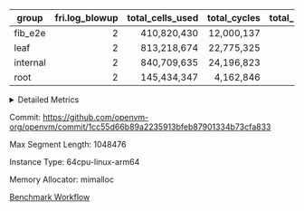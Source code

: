 | group | fri.log_blowup | total_cells_used | total_cycles | total_proof_time_ms |
| --- | --- | --- | --- | --- |
| fib_e2e | <div style='text-align: right'>2</div>  | <div style='text-align: right'>410,820,430</div>  | <div style='text-align: right'>12,000,137</div>  | <div style='text-align: right'>35,526.0</div>  |
| leaf | <div style='text-align: right'>2</div>  | <div style='text-align: right'>813,218,674</div>  | <div style='text-align: right'>22,775,325</div>  | <div style='text-align: right'>76,329.0</div>  |
| internal | <div style='text-align: right'>2</div>  | <div style='text-align: right'>840,709,635</div>  | <div style='text-align: right'>24,196,823</div>  | <div style='text-align: right'>102,709.0</div>  |
| root | <div style='text-align: right'>2</div>  | <div style='text-align: right'>145,434,347</div>  | <div style='text-align: right'>4,162,846</div>  | <div style='text-align: right'>112,995.0</div>  |


<details>
<summary>Detailed Metrics</summary>

| group | execute_time_ms | fri.log_blowup | generate_perm_trace_time_ms | halo2_proof_time_ms | halo2_total_cells | main_trace_commit_time_ms | num_segments | pcs_opening_time_ms | perm_trace_commit_time_ms | quotient_poly_commit_time_ms | quotient_poly_compute_time_ms | stark_prove_excluding_trace_time_ms | total_cells | total_cells_used | total_cycles | total_proof_time_ms | trace_gen_time_ms |
| --- | --- | --- | --- | --- | --- | --- | --- | --- | --- | --- | --- | --- | --- | --- | --- | --- | --- |
| fib_e2e |  | <div style='text-align: right'>2</div>  |  |  |  |  | <div style='text-align: right'>7</div>  |  |  |  |  |  |  | <div style='text-align: right'>410,820,430</div>  | <div style='text-align: right'>12,000,137</div>  | <div style='text-align: right'>35,526.0</div>  |  |
| leaf |  | <div style='text-align: right'>2</div>  |  |  |  |  |  |  |  |  |  |  |  | <div style='text-align: right'>813,218,674</div>  | <div style='text-align: right'>22,775,325</div>  | <div style='text-align: right'>76,329.0</div>  |  |
| internal |  | <div style='text-align: right'>2</div>  |  |  |  |  |  |  |  |  |  |  |  | <div style='text-align: right'>840,709,635</div>  | <div style='text-align: right'>24,196,823</div>  | <div style='text-align: right'>102,709.0</div>  |  |
| root | <div style='text-align: right'>4,604.0</div>  | <div style='text-align: right'>2</div>  | <div style='text-align: right'>391.0</div>  |  |  | <div style='text-align: right'>35,176.0</div>  |  | <div style='text-align: right'>15,559.0</div>  | <div style='text-align: right'>33,660.0</div>  | <div style='text-align: right'>24,163.0</div>  | <div style='text-align: right'>4,043.0</div>  | <div style='text-align: right'>112,995.0</div>  | <div style='text-align: right'>449,317,336</div>  | <div style='text-align: right'>145,434,347</div>  | <div style='text-align: right'>4,162,846</div>  | <div style='text-align: right'>112,995.0</div>  | <div style='text-align: right'>1,479.0</div>  |
| halo2_outer |  |  |  | <div style='text-align: right'>334,546.0</div>  | <div style='text-align: right'>281,119,882.0</div>  |  |  |  |  |  |  |  |  |  |  |  |  |
| halo2_wrapper |  |  |  | <div style='text-align: right'>77,991.0</div>  |  |  |  |  |  |  |  |  |  |  |  |  |  |

| group | segment | execute_time_ms | generate_perm_trace_time_ms | main_trace_commit_time_ms | pcs_opening_time_ms | perm_trace_commit_time_ms | quotient_poly_commit_time_ms | quotient_poly_compute_time_ms | stark_prove_excluding_trace_time_ms | total_cells | total_cells_used | total_cycles | trace_gen_time_ms |
| --- | --- | --- | --- | --- | --- | --- | --- | --- | --- | --- | --- | --- | --- |
| fib_e2e | 0 | <div style='text-align: right'>1,952.0</div>  | <div style='text-align: right'>187.0</div>  | <div style='text-align: right'>807.0</div>  | <div style='text-align: right'>1,371.0</div>  | <div style='text-align: right'>1,625.0</div>  | <div style='text-align: right'>471.0</div>  | <div style='text-align: right'>804.0</div>  | <div style='text-align: right'>5,266.0</div>  | <div style='text-align: right'>197,440,542</div>  | <div style='text-align: right'>59,826,835</div>  | <div style='text-align: right'>1,747,603</div>  | <div style='text-align: right'>271.0</div>  |
| fib_e2e | 1 | <div style='text-align: right'>2,013.0</div>  | <div style='text-align: right'>170.0</div>  | <div style='text-align: right'>538.0</div>  | <div style='text-align: right'>1,341.0</div>  | <div style='text-align: right'>1,725.0</div>  | <div style='text-align: right'>421.0</div>  | <div style='text-align: right'>847.0</div>  | <div style='text-align: right'>5,045.0</div>  | <div style='text-align: right'>197,423,810</div>  | <div style='text-align: right'>59,798,170</div>  | <div style='text-align: right'>1,747,502</div>  | <div style='text-align: right'>301.0</div>  |
| fib_e2e | 2 | <div style='text-align: right'>1,914.0</div>  | <div style='text-align: right'>169.0</div>  | <div style='text-align: right'>540.0</div>  | <div style='text-align: right'>1,319.0</div>  | <div style='text-align: right'>1,720.0</div>  | <div style='text-align: right'>417.0</div>  | <div style='text-align: right'>866.0</div>  | <div style='text-align: right'>5,035.0</div>  | <div style='text-align: right'>197,423,810</div>  | <div style='text-align: right'>59,798,161</div>  | <div style='text-align: right'>1,747,502</div>  | <div style='text-align: right'>308.0</div>  |
| fib_e2e | 3 | <div style='text-align: right'>1,907.0</div>  | <div style='text-align: right'>170.0</div>  | <div style='text-align: right'>532.0</div>  | <div style='text-align: right'>1,299.0</div>  | <div style='text-align: right'>1,725.0</div>  | <div style='text-align: right'>433.0</div>  | <div style='text-align: right'>846.0</div>  | <div style='text-align: right'>5,007.0</div>  | <div style='text-align: right'>197,423,810</div>  | <div style='text-align: right'>59,798,480</div>  | <div style='text-align: right'>1,747,502</div>  | <div style='text-align: right'>280.0</div>  |
| fib_e2e | 4 | <div style='text-align: right'>1,905.0</div>  | <div style='text-align: right'>134.0</div>  | <div style='text-align: right'>697.0</div>  | <div style='text-align: right'>1,272.0</div>  | <div style='text-align: right'>1,810.0</div>  | <div style='text-align: right'>460.0</div>  | <div style='text-align: right'>822.0</div>  | <div style='text-align: right'>5,198.0</div>  | <div style='text-align: right'>197,423,810</div>  | <div style='text-align: right'>59,798,779</div>  | <div style='text-align: right'>1,747,502</div>  | <div style='text-align: right'>280.0</div>  |
| fib_e2e | 5 | <div style='text-align: right'>1,908.0</div>  | <div style='text-align: right'>134.0</div>  | <div style='text-align: right'>536.0</div>  | <div style='text-align: right'>1,278.0</div>  | <div style='text-align: right'>1,760.0</div>  | <div style='text-align: right'>454.0</div>  | <div style='text-align: right'>813.0</div>  | <div style='text-align: right'>4,977.0</div>  | <div style='text-align: right'>197,423,810</div>  | <div style='text-align: right'>59,798,769</div>  | <div style='text-align: right'>1,747,502</div>  | <div style='text-align: right'>279.0</div>  |
| fib_e2e | 6 | <div style='text-align: right'>1,687.0</div>  | <div style='text-align: right'>135.0</div>  | <div style='text-align: right'>528.0</div>  | <div style='text-align: right'>1,382.0</div>  | <div style='text-align: right'>1,742.0</div>  | <div style='text-align: right'>386.0</div>  | <div style='text-align: right'>823.0</div>  | <div style='text-align: right'>4,998.0</div>  | <div style='text-align: right'>197,432,594</div>  | <div style='text-align: right'>52,001,236</div>  | <div style='text-align: right'>1,515,024</div>  | <div style='text-align: right'>251.0</div>  |

| group | air_name | segment | cells | main_cols | perm_cols | prep_cols | rows |
| --- | --- | --- | --- | --- | --- | --- | --- |
| fib_e2e | ProgramAir | 0 | <div style='text-align: right'>73,728</div>  | <div style='text-align: right'>10</div>  | <div style='text-align: right'>8</div>  |  | <div style='text-align: right'>4,096</div>  |
| fib_e2e | VmConnectorAir | 0 | <div style='text-align: right'>32</div>  | <div style='text-align: right'>4</div>  | <div style='text-align: right'>12</div>  | <div style='text-align: right'>1</div>  | <div style='text-align: right'>2</div>  |
| fib_e2e | PersistentBoundaryAir<8> | 0 | <div style='text-align: right'>2,048</div>  | <div style='text-align: right'>20</div>  | <div style='text-align: right'>12</div>  |  | <div style='text-align: right'>64</div>  |
| fib_e2e | MemoryMerkleAir<8> | 0 | <div style='text-align: right'>13,312</div>  | <div style='text-align: right'>32</div>  | <div style='text-align: right'>20</div>  |  | <div style='text-align: right'>256</div>  |
| fib_e2e | AccessAdapterAir<8> | 0 | <div style='text-align: right'>2,624</div>  | <div style='text-align: right'>17</div>  | <div style='text-align: right'>24</div>  |  | <div style='text-align: right'>64</div>  |
| fib_e2e | VmAirWrapper<Rv32HintStoreAdapterAir, Rv32HintStoreCoreAir> | 0 | <div style='text-align: right'>248</div>  | <div style='text-align: right'>26</div>  | <div style='text-align: right'>36</div>  |  | <div style='text-align: right'>4</div>  |
| fib_e2e | RangeTupleCheckerAir<2> | 0 | <div style='text-align: right'>4,718,592</div>  | <div style='text-align: right'>1</div>  | <div style='text-align: right'>8</div>  | <div style='text-align: right'>2</div>  | <div style='text-align: right'>524,288</div>  |
| fib_e2e | VmAirWrapper<Rv32RdWriteAdapterAir, Rv32AuipcCoreAir> | 0 | <div style='text-align: right'>784</div>  | <div style='text-align: right'>21</div>  | <div style='text-align: right'>28</div>  |  | <div style='text-align: right'>16</div>  |
| fib_e2e | VmAirWrapper<Rv32JalrAdapterAir, Rv32JalrCoreAir> | 0 | <div style='text-align: right'>1,024</div>  | <div style='text-align: right'>28</div>  | <div style='text-align: right'>36</div>  |  | <div style='text-align: right'>16</div>  |
| fib_e2e | VmAirWrapper<Rv32CondRdWriteAdapterAir, Rv32JalLuiCoreAir> | 0 | <div style='text-align: right'>8,126,464</div>  | <div style='text-align: right'>18</div>  | <div style='text-align: right'>44</div>  |  | <div style='text-align: right'>131,072</div>  |
| fib_e2e | VmAirWrapper<Rv32BranchAdapterAir, BranchLessThanCoreAir<4, 8> | 0 | <div style='text-align: right'>704</div>  | <div style='text-align: right'>32</div>  | <div style='text-align: right'>56</div>  |  | <div style='text-align: right'>8</div>  |
| fib_e2e | VmAirWrapper<Rv32BranchAdapterAir, BranchEqualCoreAir<4> | 0 | <div style='text-align: right'>19,398,656</div>  | <div style='text-align: right'>26</div>  | <div style='text-align: right'>48</div>  |  | <div style='text-align: right'>262,144</div>  |
| fib_e2e | VmAirWrapper<Rv32LoadStoreAdapterAir, LoadStoreCoreAir<4> | 0 | <div style='text-align: right'>3,584</div>  | <div style='text-align: right'>40</div>  | <div style='text-align: right'>72</div>  |  | <div style='text-align: right'>32</div>  |
| fib_e2e | VmAirWrapper<Rv32BaseAluAdapterAir, ShiftCoreAir<4, 8> | 0 | <div style='text-align: right'>210</div>  | <div style='text-align: right'>53</div>  | <div style='text-align: right'>52</div>  |  | <div style='text-align: right'>2</div>  |
| fib_e2e | VmAirWrapper<Rv32BaseAluAdapterAir, LessThanCoreAir<4, 8> | 0 | <div style='text-align: right'>40,370,176</div>  | <div style='text-align: right'>37</div>  | <div style='text-align: right'>40</div>  |  | <div style='text-align: right'>524,288</div>  |
| fib_e2e | VmAirWrapper<Rv32BaseAluAdapterAir, BaseAluCoreAir<4, 8> | 0 | <div style='text-align: right'>121,634,816</div>  | <div style='text-align: right'>36</div>  | <div style='text-align: right'>80</div>  |  | <div style='text-align: right'>1,048,576</div>  |
| fib_e2e | BitwiseOperationLookupAir<8> | 0 | <div style='text-align: right'>655,360</div>  | <div style='text-align: right'>2</div>  | <div style='text-align: right'>8</div>  | <div style='text-align: right'>3</div>  | <div style='text-align: right'>65,536</div>  |
| fib_e2e | PhantomAir | 0 | <div style='text-align: right'>36</div>  | <div style='text-align: right'>6</div>  | <div style='text-align: right'>12</div>  |  | <div style='text-align: right'>2</div>  |
| fib_e2e | Poseidon2PeripheryAir<BabyBearParameters>, 1> | 0 | <div style='text-align: right'>78,848</div>  | <div style='text-align: right'>300</div>  | <div style='text-align: right'>8</div>  |  | <div style='text-align: right'>256</div>  |
| fib_e2e | VariableRangeCheckerAir | 0 | <div style='text-align: right'>2,359,296</div>  | <div style='text-align: right'>1</div>  | <div style='text-align: right'>8</div>  | <div style='text-align: right'>2</div>  | <div style='text-align: right'>262,144</div>  |
| fib_e2e | ProgramAir | 1 | <div style='text-align: right'>73,728</div>  | <div style='text-align: right'>10</div>  | <div style='text-align: right'>8</div>  |  | <div style='text-align: right'>4,096</div>  |
| fib_e2e | VmConnectorAir | 1 | <div style='text-align: right'>32</div>  | <div style='text-align: right'>4</div>  | <div style='text-align: right'>12</div>  | <div style='text-align: right'>1</div>  | <div style='text-align: right'>2</div>  |
| fib_e2e | PersistentBoundaryAir<8> | 1 | <div style='text-align: right'>512</div>  | <div style='text-align: right'>20</div>  | <div style='text-align: right'>12</div>  |  | <div style='text-align: right'>16</div>  |
| fib_e2e | MemoryMerkleAir<8> | 1 | <div style='text-align: right'>6,656</div>  | <div style='text-align: right'>32</div>  | <div style='text-align: right'>20</div>  |  | <div style='text-align: right'>128</div>  |
| fib_e2e | AccessAdapterAir<8> | 1 | <div style='text-align: right'>656</div>  | <div style='text-align: right'>17</div>  | <div style='text-align: right'>24</div>  |  | <div style='text-align: right'>16</div>  |
| fib_e2e | RangeTupleCheckerAir<2> | 1 | <div style='text-align: right'>4,718,592</div>  | <div style='text-align: right'>1</div>  | <div style='text-align: right'>8</div>  | <div style='text-align: right'>2</div>  | <div style='text-align: right'>524,288</div>  |
| fib_e2e | VmAirWrapper<Rv32CondRdWriteAdapterAir, Rv32JalLuiCoreAir> | 1 | <div style='text-align: right'>8,126,464</div>  | <div style='text-align: right'>18</div>  | <div style='text-align: right'>44</div>  |  | <div style='text-align: right'>131,072</div>  |
| fib_e2e | VmAirWrapper<Rv32BranchAdapterAir, BranchEqualCoreAir<4> | 1 | <div style='text-align: right'>19,398,656</div>  | <div style='text-align: right'>26</div>  | <div style='text-align: right'>48</div>  |  | <div style='text-align: right'>262,144</div>  |
| fib_e2e | VmAirWrapper<Rv32BaseAluAdapterAir, LessThanCoreAir<4, 8> | 1 | <div style='text-align: right'>40,370,176</div>  | <div style='text-align: right'>37</div>  | <div style='text-align: right'>40</div>  |  | <div style='text-align: right'>524,288</div>  |
| fib_e2e | VmAirWrapper<Rv32BaseAluAdapterAir, BaseAluCoreAir<4, 8> | 1 | <div style='text-align: right'>121,634,816</div>  | <div style='text-align: right'>36</div>  | <div style='text-align: right'>80</div>  |  | <div style='text-align: right'>1,048,576</div>  |
| fib_e2e | BitwiseOperationLookupAir<8> | 1 | <div style='text-align: right'>655,360</div>  | <div style='text-align: right'>2</div>  | <div style='text-align: right'>8</div>  | <div style='text-align: right'>3</div>  | <div style='text-align: right'>65,536</div>  |
| fib_e2e | PhantomAir | 1 | <div style='text-align: right'>18</div>  | <div style='text-align: right'>6</div>  | <div style='text-align: right'>12</div>  |  | <div style='text-align: right'>1</div>  |
| fib_e2e | Poseidon2PeripheryAir<BabyBearParameters>, 1> | 1 | <div style='text-align: right'>78,848</div>  | <div style='text-align: right'>300</div>  | <div style='text-align: right'>8</div>  |  | <div style='text-align: right'>256</div>  |
| fib_e2e | VariableRangeCheckerAir | 1 | <div style='text-align: right'>2,359,296</div>  | <div style='text-align: right'>1</div>  | <div style='text-align: right'>8</div>  | <div style='text-align: right'>2</div>  | <div style='text-align: right'>262,144</div>  |
| fib_e2e | ProgramAir | 2 | <div style='text-align: right'>73,728</div>  | <div style='text-align: right'>10</div>  | <div style='text-align: right'>8</div>  |  | <div style='text-align: right'>4,096</div>  |
| fib_e2e | VmConnectorAir | 2 | <div style='text-align: right'>32</div>  | <div style='text-align: right'>4</div>  | <div style='text-align: right'>12</div>  | <div style='text-align: right'>1</div>  | <div style='text-align: right'>2</div>  |
| fib_e2e | PersistentBoundaryAir<8> | 2 | <div style='text-align: right'>512</div>  | <div style='text-align: right'>20</div>  | <div style='text-align: right'>12</div>  |  | <div style='text-align: right'>16</div>  |
| fib_e2e | MemoryMerkleAir<8> | 2 | <div style='text-align: right'>6,656</div>  | <div style='text-align: right'>32</div>  | <div style='text-align: right'>20</div>  |  | <div style='text-align: right'>128</div>  |
| fib_e2e | AccessAdapterAir<8> | 2 | <div style='text-align: right'>656</div>  | <div style='text-align: right'>17</div>  | <div style='text-align: right'>24</div>  |  | <div style='text-align: right'>16</div>  |
| fib_e2e | RangeTupleCheckerAir<2> | 2 | <div style='text-align: right'>4,718,592</div>  | <div style='text-align: right'>1</div>  | <div style='text-align: right'>8</div>  | <div style='text-align: right'>2</div>  | <div style='text-align: right'>524,288</div>  |
| fib_e2e | VmAirWrapper<Rv32CondRdWriteAdapterAir, Rv32JalLuiCoreAir> | 2 | <div style='text-align: right'>8,126,464</div>  | <div style='text-align: right'>18</div>  | <div style='text-align: right'>44</div>  |  | <div style='text-align: right'>131,072</div>  |
| fib_e2e | VmAirWrapper<Rv32BranchAdapterAir, BranchEqualCoreAir<4> | 2 | <div style='text-align: right'>19,398,656</div>  | <div style='text-align: right'>26</div>  | <div style='text-align: right'>48</div>  |  | <div style='text-align: right'>262,144</div>  |
| fib_e2e | VmAirWrapper<Rv32BaseAluAdapterAir, LessThanCoreAir<4, 8> | 2 | <div style='text-align: right'>40,370,176</div>  | <div style='text-align: right'>37</div>  | <div style='text-align: right'>40</div>  |  | <div style='text-align: right'>524,288</div>  |
| fib_e2e | VmAirWrapper<Rv32BaseAluAdapterAir, BaseAluCoreAir<4, 8> | 2 | <div style='text-align: right'>121,634,816</div>  | <div style='text-align: right'>36</div>  | <div style='text-align: right'>80</div>  |  | <div style='text-align: right'>1,048,576</div>  |
| fib_e2e | BitwiseOperationLookupAir<8> | 2 | <div style='text-align: right'>655,360</div>  | <div style='text-align: right'>2</div>  | <div style='text-align: right'>8</div>  | <div style='text-align: right'>3</div>  | <div style='text-align: right'>65,536</div>  |
| fib_e2e | PhantomAir | 2 | <div style='text-align: right'>18</div>  | <div style='text-align: right'>6</div>  | <div style='text-align: right'>12</div>  |  | <div style='text-align: right'>1</div>  |
| fib_e2e | Poseidon2PeripheryAir<BabyBearParameters>, 1> | 2 | <div style='text-align: right'>78,848</div>  | <div style='text-align: right'>300</div>  | <div style='text-align: right'>8</div>  |  | <div style='text-align: right'>256</div>  |
| fib_e2e | VariableRangeCheckerAir | 2 | <div style='text-align: right'>2,359,296</div>  | <div style='text-align: right'>1</div>  | <div style='text-align: right'>8</div>  | <div style='text-align: right'>2</div>  | <div style='text-align: right'>262,144</div>  |
| fib_e2e | ProgramAir | 3 | <div style='text-align: right'>73,728</div>  | <div style='text-align: right'>10</div>  | <div style='text-align: right'>8</div>  |  | <div style='text-align: right'>4,096</div>  |
| fib_e2e | VmConnectorAir | 3 | <div style='text-align: right'>32</div>  | <div style='text-align: right'>4</div>  | <div style='text-align: right'>12</div>  | <div style='text-align: right'>1</div>  | <div style='text-align: right'>2</div>  |
| fib_e2e | PersistentBoundaryAir<8> | 3 | <div style='text-align: right'>512</div>  | <div style='text-align: right'>20</div>  | <div style='text-align: right'>12</div>  |  | <div style='text-align: right'>16</div>  |
| fib_e2e | MemoryMerkleAir<8> | 3 | <div style='text-align: right'>6,656</div>  | <div style='text-align: right'>32</div>  | <div style='text-align: right'>20</div>  |  | <div style='text-align: right'>128</div>  |
| fib_e2e | AccessAdapterAir<8> | 3 | <div style='text-align: right'>656</div>  | <div style='text-align: right'>17</div>  | <div style='text-align: right'>24</div>  |  | <div style='text-align: right'>16</div>  |
| fib_e2e | RangeTupleCheckerAir<2> | 3 | <div style='text-align: right'>4,718,592</div>  | <div style='text-align: right'>1</div>  | <div style='text-align: right'>8</div>  | <div style='text-align: right'>2</div>  | <div style='text-align: right'>524,288</div>  |
| fib_e2e | VmAirWrapper<Rv32CondRdWriteAdapterAir, Rv32JalLuiCoreAir> | 3 | <div style='text-align: right'>8,126,464</div>  | <div style='text-align: right'>18</div>  | <div style='text-align: right'>44</div>  |  | <div style='text-align: right'>131,072</div>  |
| fib_e2e | VmAirWrapper<Rv32BranchAdapterAir, BranchEqualCoreAir<4> | 3 | <div style='text-align: right'>19,398,656</div>  | <div style='text-align: right'>26</div>  | <div style='text-align: right'>48</div>  |  | <div style='text-align: right'>262,144</div>  |
| fib_e2e | VmAirWrapper<Rv32BaseAluAdapterAir, LessThanCoreAir<4, 8> | 3 | <div style='text-align: right'>40,370,176</div>  | <div style='text-align: right'>37</div>  | <div style='text-align: right'>40</div>  |  | <div style='text-align: right'>524,288</div>  |
| fib_e2e | VmAirWrapper<Rv32BaseAluAdapterAir, BaseAluCoreAir<4, 8> | 3 | <div style='text-align: right'>121,634,816</div>  | <div style='text-align: right'>36</div>  | <div style='text-align: right'>80</div>  |  | <div style='text-align: right'>1,048,576</div>  |
| fib_e2e | BitwiseOperationLookupAir<8> | 3 | <div style='text-align: right'>655,360</div>  | <div style='text-align: right'>2</div>  | <div style='text-align: right'>8</div>  | <div style='text-align: right'>3</div>  | <div style='text-align: right'>65,536</div>  |
| fib_e2e | PhantomAir | 3 | <div style='text-align: right'>18</div>  | <div style='text-align: right'>6</div>  | <div style='text-align: right'>12</div>  |  | <div style='text-align: right'>1</div>  |
| fib_e2e | Poseidon2PeripheryAir<BabyBearParameters>, 1> | 3 | <div style='text-align: right'>78,848</div>  | <div style='text-align: right'>300</div>  | <div style='text-align: right'>8</div>  |  | <div style='text-align: right'>256</div>  |
| fib_e2e | VariableRangeCheckerAir | 3 | <div style='text-align: right'>2,359,296</div>  | <div style='text-align: right'>1</div>  | <div style='text-align: right'>8</div>  | <div style='text-align: right'>2</div>  | <div style='text-align: right'>262,144</div>  |
| fib_e2e | ProgramAir | 4 | <div style='text-align: right'>73,728</div>  | <div style='text-align: right'>10</div>  | <div style='text-align: right'>8</div>  |  | <div style='text-align: right'>4,096</div>  |
| fib_e2e | VmConnectorAir | 4 | <div style='text-align: right'>32</div>  | <div style='text-align: right'>4</div>  | <div style='text-align: right'>12</div>  | <div style='text-align: right'>1</div>  | <div style='text-align: right'>2</div>  |
| fib_e2e | PersistentBoundaryAir<8> | 4 | <div style='text-align: right'>512</div>  | <div style='text-align: right'>20</div>  | <div style='text-align: right'>12</div>  |  | <div style='text-align: right'>16</div>  |
| fib_e2e | MemoryMerkleAir<8> | 4 | <div style='text-align: right'>6,656</div>  | <div style='text-align: right'>32</div>  | <div style='text-align: right'>20</div>  |  | <div style='text-align: right'>128</div>  |
| fib_e2e | AccessAdapterAir<8> | 4 | <div style='text-align: right'>656</div>  | <div style='text-align: right'>17</div>  | <div style='text-align: right'>24</div>  |  | <div style='text-align: right'>16</div>  |
| fib_e2e | RangeTupleCheckerAir<2> | 4 | <div style='text-align: right'>4,718,592</div>  | <div style='text-align: right'>1</div>  | <div style='text-align: right'>8</div>  | <div style='text-align: right'>2</div>  | <div style='text-align: right'>524,288</div>  |
| fib_e2e | VmAirWrapper<Rv32CondRdWriteAdapterAir, Rv32JalLuiCoreAir> | 4 | <div style='text-align: right'>8,126,464</div>  | <div style='text-align: right'>18</div>  | <div style='text-align: right'>44</div>  |  | <div style='text-align: right'>131,072</div>  |
| fib_e2e | VmAirWrapper<Rv32BranchAdapterAir, BranchEqualCoreAir<4> | 4 | <div style='text-align: right'>19,398,656</div>  | <div style='text-align: right'>26</div>  | <div style='text-align: right'>48</div>  |  | <div style='text-align: right'>262,144</div>  |
| fib_e2e | VmAirWrapper<Rv32BaseAluAdapterAir, LessThanCoreAir<4, 8> | 4 | <div style='text-align: right'>40,370,176</div>  | <div style='text-align: right'>37</div>  | <div style='text-align: right'>40</div>  |  | <div style='text-align: right'>524,288</div>  |
| fib_e2e | VmAirWrapper<Rv32BaseAluAdapterAir, BaseAluCoreAir<4, 8> | 4 | <div style='text-align: right'>121,634,816</div>  | <div style='text-align: right'>36</div>  | <div style='text-align: right'>80</div>  |  | <div style='text-align: right'>1,048,576</div>  |
| fib_e2e | BitwiseOperationLookupAir<8> | 4 | <div style='text-align: right'>655,360</div>  | <div style='text-align: right'>2</div>  | <div style='text-align: right'>8</div>  | <div style='text-align: right'>3</div>  | <div style='text-align: right'>65,536</div>  |
| fib_e2e | PhantomAir | 4 | <div style='text-align: right'>18</div>  | <div style='text-align: right'>6</div>  | <div style='text-align: right'>12</div>  |  | <div style='text-align: right'>1</div>  |
| fib_e2e | Poseidon2PeripheryAir<BabyBearParameters>, 1> | 4 | <div style='text-align: right'>78,848</div>  | <div style='text-align: right'>300</div>  | <div style='text-align: right'>8</div>  |  | <div style='text-align: right'>256</div>  |
| fib_e2e | VariableRangeCheckerAir | 4 | <div style='text-align: right'>2,359,296</div>  | <div style='text-align: right'>1</div>  | <div style='text-align: right'>8</div>  | <div style='text-align: right'>2</div>  | <div style='text-align: right'>262,144</div>  |
| fib_e2e | ProgramAir | 5 | <div style='text-align: right'>73,728</div>  | <div style='text-align: right'>10</div>  | <div style='text-align: right'>8</div>  |  | <div style='text-align: right'>4,096</div>  |
| fib_e2e | VmConnectorAir | 5 | <div style='text-align: right'>32</div>  | <div style='text-align: right'>4</div>  | <div style='text-align: right'>12</div>  | <div style='text-align: right'>1</div>  | <div style='text-align: right'>2</div>  |
| fib_e2e | PersistentBoundaryAir<8> | 5 | <div style='text-align: right'>512</div>  | <div style='text-align: right'>20</div>  | <div style='text-align: right'>12</div>  |  | <div style='text-align: right'>16</div>  |
| fib_e2e | MemoryMerkleAir<8> | 5 | <div style='text-align: right'>6,656</div>  | <div style='text-align: right'>32</div>  | <div style='text-align: right'>20</div>  |  | <div style='text-align: right'>128</div>  |
| fib_e2e | AccessAdapterAir<8> | 5 | <div style='text-align: right'>656</div>  | <div style='text-align: right'>17</div>  | <div style='text-align: right'>24</div>  |  | <div style='text-align: right'>16</div>  |
| fib_e2e | RangeTupleCheckerAir<2> | 5 | <div style='text-align: right'>4,718,592</div>  | <div style='text-align: right'>1</div>  | <div style='text-align: right'>8</div>  | <div style='text-align: right'>2</div>  | <div style='text-align: right'>524,288</div>  |
| fib_e2e | VmAirWrapper<Rv32CondRdWriteAdapterAir, Rv32JalLuiCoreAir> | 5 | <div style='text-align: right'>8,126,464</div>  | <div style='text-align: right'>18</div>  | <div style='text-align: right'>44</div>  |  | <div style='text-align: right'>131,072</div>  |
| fib_e2e | VmAirWrapper<Rv32BranchAdapterAir, BranchEqualCoreAir<4> | 5 | <div style='text-align: right'>19,398,656</div>  | <div style='text-align: right'>26</div>  | <div style='text-align: right'>48</div>  |  | <div style='text-align: right'>262,144</div>  |
| fib_e2e | VmAirWrapper<Rv32BaseAluAdapterAir, LessThanCoreAir<4, 8> | 5 | <div style='text-align: right'>40,370,176</div>  | <div style='text-align: right'>37</div>  | <div style='text-align: right'>40</div>  |  | <div style='text-align: right'>524,288</div>  |
| fib_e2e | VmAirWrapper<Rv32BaseAluAdapterAir, BaseAluCoreAir<4, 8> | 5 | <div style='text-align: right'>121,634,816</div>  | <div style='text-align: right'>36</div>  | <div style='text-align: right'>80</div>  |  | <div style='text-align: right'>1,048,576</div>  |
| fib_e2e | BitwiseOperationLookupAir<8> | 5 | <div style='text-align: right'>655,360</div>  | <div style='text-align: right'>2</div>  | <div style='text-align: right'>8</div>  | <div style='text-align: right'>3</div>  | <div style='text-align: right'>65,536</div>  |
| fib_e2e | PhantomAir | 5 | <div style='text-align: right'>18</div>  | <div style='text-align: right'>6</div>  | <div style='text-align: right'>12</div>  |  | <div style='text-align: right'>1</div>  |
| fib_e2e | Poseidon2PeripheryAir<BabyBearParameters>, 1> | 5 | <div style='text-align: right'>78,848</div>  | <div style='text-align: right'>300</div>  | <div style='text-align: right'>8</div>  |  | <div style='text-align: right'>256</div>  |
| fib_e2e | VariableRangeCheckerAir | 5 | <div style='text-align: right'>2,359,296</div>  | <div style='text-align: right'>1</div>  | <div style='text-align: right'>8</div>  | <div style='text-align: right'>2</div>  | <div style='text-align: right'>262,144</div>  |
| fib_e2e | ProgramAir | 6 | <div style='text-align: right'>73,728</div>  | <div style='text-align: right'>10</div>  | <div style='text-align: right'>8</div>  |  | <div style='text-align: right'>4,096</div>  |
| fib_e2e | VmConnectorAir | 6 | <div style='text-align: right'>32</div>  | <div style='text-align: right'>4</div>  | <div style='text-align: right'>12</div>  | <div style='text-align: right'>1</div>  | <div style='text-align: right'>2</div>  |
| fib_e2e | PersistentBoundaryAir<8> | 6 | <div style='text-align: right'>1,024</div>  | <div style='text-align: right'>20</div>  | <div style='text-align: right'>12</div>  |  | <div style='text-align: right'>32</div>  |
| fib_e2e | MemoryMerkleAir<8> | 6 | <div style='text-align: right'>13,312</div>  | <div style='text-align: right'>32</div>  | <div style='text-align: right'>20</div>  |  | <div style='text-align: right'>256</div>  |
| fib_e2e | AccessAdapterAir<8> | 6 | <div style='text-align: right'>1,312</div>  | <div style='text-align: right'>17</div>  | <div style='text-align: right'>24</div>  |  | <div style='text-align: right'>32</div>  |
| fib_e2e | RangeTupleCheckerAir<2> | 6 | <div style='text-align: right'>4,718,592</div>  | <div style='text-align: right'>1</div>  | <div style='text-align: right'>8</div>  | <div style='text-align: right'>2</div>  | <div style='text-align: right'>524,288</div>  |
| fib_e2e | VmAirWrapper<Rv32JalrAdapterAir, Rv32JalrCoreAir> | 6 | <div style='text-align: right'>64</div>  | <div style='text-align: right'>28</div>  | <div style='text-align: right'>36</div>  |  | <div style='text-align: right'>1</div>  |
| fib_e2e | VmAirWrapper<Rv32CondRdWriteAdapterAir, Rv32JalLuiCoreAir> | 6 | <div style='text-align: right'>8,126,464</div>  | <div style='text-align: right'>18</div>  | <div style='text-align: right'>44</div>  |  | <div style='text-align: right'>131,072</div>  |
| fib_e2e | VmAirWrapper<Rv32BranchAdapterAir, BranchEqualCoreAir<4> | 6 | <div style='text-align: right'>19,398,656</div>  | <div style='text-align: right'>26</div>  | <div style='text-align: right'>48</div>  |  | <div style='text-align: right'>262,144</div>  |
| fib_e2e | VmAirWrapper<Rv32LoadStoreAdapterAir, LoadStoreCoreAir<4> | 6 | <div style='text-align: right'>896</div>  | <div style='text-align: right'>40</div>  | <div style='text-align: right'>72</div>  |  | <div style='text-align: right'>8</div>  |
| fib_e2e | VmAirWrapper<Rv32BaseAluAdapterAir, LessThanCoreAir<4, 8> | 6 | <div style='text-align: right'>40,370,176</div>  | <div style='text-align: right'>37</div>  | <div style='text-align: right'>40</div>  |  | <div style='text-align: right'>524,288</div>  |
| fib_e2e | VmAirWrapper<Rv32BaseAluAdapterAir, BaseAluCoreAir<4, 8> | 6 | <div style='text-align: right'>121,634,816</div>  | <div style='text-align: right'>36</div>  | <div style='text-align: right'>80</div>  |  | <div style='text-align: right'>1,048,576</div>  |
| fib_e2e | BitwiseOperationLookupAir<8> | 6 | <div style='text-align: right'>655,360</div>  | <div style='text-align: right'>2</div>  | <div style='text-align: right'>8</div>  | <div style='text-align: right'>3</div>  | <div style='text-align: right'>65,536</div>  |
| fib_e2e | PhantomAir | 6 | <div style='text-align: right'>18</div>  | <div style='text-align: right'>6</div>  | <div style='text-align: right'>12</div>  |  | <div style='text-align: right'>1</div>  |
| fib_e2e | Poseidon2PeripheryAir<BabyBearParameters>, 1> | 6 | <div style='text-align: right'>78,848</div>  | <div style='text-align: right'>300</div>  | <div style='text-align: right'>8</div>  |  | <div style='text-align: right'>256</div>  |
| fib_e2e | VariableRangeCheckerAir | 6 | <div style='text-align: right'>2,359,296</div>  | <div style='text-align: right'>1</div>  | <div style='text-align: right'>8</div>  | <div style='text-align: right'>2</div>  | <div style='text-align: right'>262,144</div>  |

| group | idx | segment | execute_time_ms | total_cells_used | total_cycles | trace_gen_time_ms |
| --- | --- | --- | --- | --- | --- | --- |
| leaf | 0 | 0 | <div style='text-align: right'>7,436.0</div>  | <div style='text-align: right'>247,848,642</div>  | <div style='text-align: right'>6,922,140</div>  | <div style='text-align: right'>1,422.0</div>  |
| leaf | 1 | 0 | <div style='text-align: right'>6,612.0</div>  | <div style='text-align: right'>222,386,045</div>  | <div style='text-align: right'>6,248,342</div>  | <div style='text-align: right'>1,380.0</div>  |
| leaf | 2 | 0 | <div style='text-align: right'>6,802.0</div>  | <div style='text-align: right'>222,408,875</div>  | <div style='text-align: right'>6,250,562</div>  | <div style='text-align: right'>1,374.0</div>  |
| leaf | 3 | 0 | <div style='text-align: right'>3,838.0</div>  | <div style='text-align: right'>120,575,112</div>  | <div style='text-align: right'>3,354,281</div>  | <div style='text-align: right'>727.0</div>  |

| group | air_name | idx | cells | main_cols | perm_cols | prep_cols | rows |
| --- | --- | --- | --- | --- | --- | --- | --- |
| leaf | ProgramAir | 0 | <div style='text-align: right'>2,359,296</div>  | <div style='text-align: right'>10</div>  | <div style='text-align: right'>8</div>  |  | <div style='text-align: right'>131,072</div>  |
| leaf | VmConnectorAir | 0 | <div style='text-align: right'>24</div>  | <div style='text-align: right'>4</div>  | <div style='text-align: right'>8</div>  | <div style='text-align: right'>1</div>  | <div style='text-align: right'>2</div>  |
| leaf | VmAirWrapper<NativeAdapterAir<2, 0>, PublicValuesCoreAir> | 0 | <div style='text-align: right'>2,496</div>  | <div style='text-align: right'>23</div>  | <div style='text-align: right'>16</div>  |  | <div style='text-align: right'>64</div>  |
| leaf | VolatileBoundaryAir | 0 | <div style='text-align: right'>19,922,944</div>  | <div style='text-align: right'>11</div>  | <div style='text-align: right'>8</div>  |  | <div style='text-align: right'>1,048,576</div>  |
| leaf | AccessAdapterAir<2> | 0 | <div style='text-align: right'>28,311,552</div>  | <div style='text-align: right'>11</div>  | <div style='text-align: right'>16</div>  |  | <div style='text-align: right'>1,048,576</div>  |
| leaf | AccessAdapterAir<4> | 0 | <div style='text-align: right'>15,204,352</div>  | <div style='text-align: right'>13</div>  | <div style='text-align: right'>16</div>  |  | <div style='text-align: right'>524,288</div>  |
| leaf | AccessAdapterAir<8> | 0 | <div style='text-align: right'>4,325,376</div>  | <div style='text-align: right'>17</div>  | <div style='text-align: right'>16</div>  |  | <div style='text-align: right'>131,072</div>  |
| leaf | NativePoseidon2Air<BabyBearParameters>, 1> | 0 | <div style='text-align: right'>25,165,824</div>  | <div style='text-align: right'>348</div>  | <div style='text-align: right'>36</div>  |  | <div style='text-align: right'>65,536</div>  |
| leaf | FriReducedOpeningAir | 0 | <div style='text-align: right'>36,700,160</div>  | <div style='text-align: right'>64</div>  | <div style='text-align: right'>76</div>  |  | <div style='text-align: right'>262,144</div>  |
| leaf | VmAirWrapper<NativeVectorizedAdapterAir<4>, FieldExtensionCoreAir> | 0 | <div style='text-align: right'>3,932,160</div>  | <div style='text-align: right'>40</div>  | <div style='text-align: right'>20</div>  |  | <div style='text-align: right'>65,536</div>  |
| leaf | VmAirWrapper<NativeAdapterAir<2, 1>, FieldArithmeticCoreAir> | 0 | <div style='text-align: right'>209,715,200</div>  | <div style='text-align: right'>30</div>  | <div style='text-align: right'>20</div>  |  | <div style='text-align: right'>4,194,304</div>  |
| leaf | VmAirWrapper<JalNativeAdapterAir, JalCoreAir> | 0 | <div style='text-align: right'>5,767,168</div>  | <div style='text-align: right'>10</div>  | <div style='text-align: right'>12</div>  |  | <div style='text-align: right'>262,144</div>  |
| leaf | VmAirWrapper<BranchNativeAdapterAir, BranchEqualCoreAir<1> | 0 | <div style='text-align: right'>106,954,752</div>  | <div style='text-align: right'>23</div>  | <div style='text-align: right'>28</div>  |  | <div style='text-align: right'>2,097,152</div>  |
| leaf | VmAirWrapper<NativeLoadStoreAdapterAir<1>, NativeLoadStoreCoreAir<1> | 0 | <div style='text-align: right'>106,954,752</div>  | <div style='text-align: right'>31</div>  | <div style='text-align: right'>20</div>  |  | <div style='text-align: right'>2,097,152</div>  |
| leaf | PhantomAir | 0 | <div style='text-align: right'>917,504</div>  | <div style='text-align: right'>6</div>  | <div style='text-align: right'>8</div>  |  | <div style='text-align: right'>65,536</div>  |
| leaf | VariableRangeCheckerAir | 0 | <div style='text-align: right'>2,359,296</div>  | <div style='text-align: right'>1</div>  | <div style='text-align: right'>8</div>  | <div style='text-align: right'>2</div>  | <div style='text-align: right'>262,144</div>  |
| leaf | ProgramAir | 1 | <div style='text-align: right'>2,359,296</div>  | <div style='text-align: right'>10</div>  | <div style='text-align: right'>8</div>  |  | <div style='text-align: right'>131,072</div>  |
| leaf | VmConnectorAir | 1 | <div style='text-align: right'>24</div>  | <div style='text-align: right'>4</div>  | <div style='text-align: right'>8</div>  | <div style='text-align: right'>1</div>  | <div style='text-align: right'>2</div>  |
| leaf | VmAirWrapper<NativeAdapterAir<2, 0>, PublicValuesCoreAir> | 1 | <div style='text-align: right'>2,496</div>  | <div style='text-align: right'>23</div>  | <div style='text-align: right'>16</div>  |  | <div style='text-align: right'>64</div>  |
| leaf | VolatileBoundaryAir | 1 | <div style='text-align: right'>19,922,944</div>  | <div style='text-align: right'>11</div>  | <div style='text-align: right'>8</div>  |  | <div style='text-align: right'>1,048,576</div>  |
| leaf | AccessAdapterAir<2> | 1 | <div style='text-align: right'>28,311,552</div>  | <div style='text-align: right'>11</div>  | <div style='text-align: right'>16</div>  |  | <div style='text-align: right'>1,048,576</div>  |
| leaf | AccessAdapterAir<4> | 1 | <div style='text-align: right'>15,204,352</div>  | <div style='text-align: right'>13</div>  | <div style='text-align: right'>16</div>  |  | <div style='text-align: right'>524,288</div>  |
| leaf | AccessAdapterAir<8> | 1 | <div style='text-align: right'>4,325,376</div>  | <div style='text-align: right'>17</div>  | <div style='text-align: right'>16</div>  |  | <div style='text-align: right'>131,072</div>  |
| leaf | NativePoseidon2Air<BabyBearParameters>, 1> | 1 | <div style='text-align: right'>25,165,824</div>  | <div style='text-align: right'>348</div>  | <div style='text-align: right'>36</div>  |  | <div style='text-align: right'>65,536</div>  |
| leaf | FriReducedOpeningAir | 1 | <div style='text-align: right'>36,700,160</div>  | <div style='text-align: right'>64</div>  | <div style='text-align: right'>76</div>  |  | <div style='text-align: right'>262,144</div>  |
| leaf | VmAirWrapper<NativeVectorizedAdapterAir<4>, FieldExtensionCoreAir> | 1 | <div style='text-align: right'>3,932,160</div>  | <div style='text-align: right'>40</div>  | <div style='text-align: right'>20</div>  |  | <div style='text-align: right'>65,536</div>  |
| leaf | VmAirWrapper<NativeAdapterAir<2, 1>, FieldArithmeticCoreAir> | 1 | <div style='text-align: right'>209,715,200</div>  | <div style='text-align: right'>30</div>  | <div style='text-align: right'>20</div>  |  | <div style='text-align: right'>4,194,304</div>  |
| leaf | VmAirWrapper<JalNativeAdapterAir, JalCoreAir> | 1 | <div style='text-align: right'>2,883,584</div>  | <div style='text-align: right'>10</div>  | <div style='text-align: right'>12</div>  |  | <div style='text-align: right'>131,072</div>  |
| leaf | VmAirWrapper<BranchNativeAdapterAir, BranchEqualCoreAir<1> | 1 | <div style='text-align: right'>53,477,376</div>  | <div style='text-align: right'>23</div>  | <div style='text-align: right'>28</div>  |  | <div style='text-align: right'>1,048,576</div>  |
| leaf | VmAirWrapper<NativeLoadStoreAdapterAir<1>, NativeLoadStoreCoreAir<1> | 1 | <div style='text-align: right'>106,954,752</div>  | <div style='text-align: right'>31</div>  | <div style='text-align: right'>20</div>  |  | <div style='text-align: right'>2,097,152</div>  |
| leaf | PhantomAir | 1 | <div style='text-align: right'>917,504</div>  | <div style='text-align: right'>6</div>  | <div style='text-align: right'>8</div>  |  | <div style='text-align: right'>65,536</div>  |
| leaf | VariableRangeCheckerAir | 1 | <div style='text-align: right'>2,359,296</div>  | <div style='text-align: right'>1</div>  | <div style='text-align: right'>8</div>  | <div style='text-align: right'>2</div>  | <div style='text-align: right'>262,144</div>  |
| leaf | ProgramAir | 2 | <div style='text-align: right'>2,359,296</div>  | <div style='text-align: right'>10</div>  | <div style='text-align: right'>8</div>  |  | <div style='text-align: right'>131,072</div>  |
| leaf | VmConnectorAir | 2 | <div style='text-align: right'>24</div>  | <div style='text-align: right'>4</div>  | <div style='text-align: right'>8</div>  | <div style='text-align: right'>1</div>  | <div style='text-align: right'>2</div>  |
| leaf | VmAirWrapper<NativeAdapterAir<2, 0>, PublicValuesCoreAir> | 2 | <div style='text-align: right'>2,496</div>  | <div style='text-align: right'>23</div>  | <div style='text-align: right'>16</div>  |  | <div style='text-align: right'>64</div>  |
| leaf | VolatileBoundaryAir | 2 | <div style='text-align: right'>19,922,944</div>  | <div style='text-align: right'>11</div>  | <div style='text-align: right'>8</div>  |  | <div style='text-align: right'>1,048,576</div>  |
| leaf | AccessAdapterAir<2> | 2 | <div style='text-align: right'>28,311,552</div>  | <div style='text-align: right'>11</div>  | <div style='text-align: right'>16</div>  |  | <div style='text-align: right'>1,048,576</div>  |
| leaf | AccessAdapterAir<4> | 2 | <div style='text-align: right'>15,204,352</div>  | <div style='text-align: right'>13</div>  | <div style='text-align: right'>16</div>  |  | <div style='text-align: right'>524,288</div>  |
| leaf | AccessAdapterAir<8> | 2 | <div style='text-align: right'>4,325,376</div>  | <div style='text-align: right'>17</div>  | <div style='text-align: right'>16</div>  |  | <div style='text-align: right'>131,072</div>  |
| leaf | NativePoseidon2Air<BabyBearParameters>, 1> | 2 | <div style='text-align: right'>25,165,824</div>  | <div style='text-align: right'>348</div>  | <div style='text-align: right'>36</div>  |  | <div style='text-align: right'>65,536</div>  |
| leaf | FriReducedOpeningAir | 2 | <div style='text-align: right'>36,700,160</div>  | <div style='text-align: right'>64</div>  | <div style='text-align: right'>76</div>  |  | <div style='text-align: right'>262,144</div>  |
| leaf | VmAirWrapper<NativeVectorizedAdapterAir<4>, FieldExtensionCoreAir> | 2 | <div style='text-align: right'>3,932,160</div>  | <div style='text-align: right'>40</div>  | <div style='text-align: right'>20</div>  |  | <div style='text-align: right'>65,536</div>  |
| leaf | VmAirWrapper<NativeAdapterAir<2, 1>, FieldArithmeticCoreAir> | 2 | <div style='text-align: right'>209,715,200</div>  | <div style='text-align: right'>30</div>  | <div style='text-align: right'>20</div>  |  | <div style='text-align: right'>4,194,304</div>  |
| leaf | VmAirWrapper<JalNativeAdapterAir, JalCoreAir> | 2 | <div style='text-align: right'>5,767,168</div>  | <div style='text-align: right'>10</div>  | <div style='text-align: right'>12</div>  |  | <div style='text-align: right'>262,144</div>  |
| leaf | VmAirWrapper<BranchNativeAdapterAir, BranchEqualCoreAir<1> | 2 | <div style='text-align: right'>53,477,376</div>  | <div style='text-align: right'>23</div>  | <div style='text-align: right'>28</div>  |  | <div style='text-align: right'>1,048,576</div>  |
| leaf | VmAirWrapper<NativeLoadStoreAdapterAir<1>, NativeLoadStoreCoreAir<1> | 2 | <div style='text-align: right'>106,954,752</div>  | <div style='text-align: right'>31</div>  | <div style='text-align: right'>20</div>  |  | <div style='text-align: right'>2,097,152</div>  |
| leaf | PhantomAir | 2 | <div style='text-align: right'>917,504</div>  | <div style='text-align: right'>6</div>  | <div style='text-align: right'>8</div>  |  | <div style='text-align: right'>65,536</div>  |
| leaf | VariableRangeCheckerAir | 2 | <div style='text-align: right'>2,359,296</div>  | <div style='text-align: right'>1</div>  | <div style='text-align: right'>8</div>  | <div style='text-align: right'>2</div>  | <div style='text-align: right'>262,144</div>  |
| leaf | ProgramAir | 3 | <div style='text-align: right'>2,359,296</div>  | <div style='text-align: right'>10</div>  | <div style='text-align: right'>8</div>  |  | <div style='text-align: right'>131,072</div>  |
| leaf | VmConnectorAir | 3 | <div style='text-align: right'>24</div>  | <div style='text-align: right'>4</div>  | <div style='text-align: right'>8</div>  | <div style='text-align: right'>1</div>  | <div style='text-align: right'>2</div>  |
| leaf | VmAirWrapper<NativeAdapterAir<2, 0>, PublicValuesCoreAir> | 3 | <div style='text-align: right'>2,496</div>  | <div style='text-align: right'>23</div>  | <div style='text-align: right'>16</div>  |  | <div style='text-align: right'>64</div>  |
| leaf | VolatileBoundaryAir | 3 | <div style='text-align: right'>9,961,472</div>  | <div style='text-align: right'>11</div>  | <div style='text-align: right'>8</div>  |  | <div style='text-align: right'>524,288</div>  |
| leaf | AccessAdapterAir<2> | 3 | <div style='text-align: right'>14,155,776</div>  | <div style='text-align: right'>11</div>  | <div style='text-align: right'>16</div>  |  | <div style='text-align: right'>524,288</div>  |
| leaf | AccessAdapterAir<4> | 3 | <div style='text-align: right'>7,602,176</div>  | <div style='text-align: right'>13</div>  | <div style='text-align: right'>16</div>  |  | <div style='text-align: right'>262,144</div>  |
| leaf | AccessAdapterAir<8> | 3 | <div style='text-align: right'>2,162,688</div>  | <div style='text-align: right'>17</div>  | <div style='text-align: right'>16</div>  |  | <div style='text-align: right'>65,536</div>  |
| leaf | NativePoseidon2Air<BabyBearParameters>, 1> | 3 | <div style='text-align: right'>12,582,912</div>  | <div style='text-align: right'>348</div>  | <div style='text-align: right'>36</div>  |  | <div style='text-align: right'>32,768</div>  |
| leaf | FriReducedOpeningAir | 3 | <div style='text-align: right'>18,350,080</div>  | <div style='text-align: right'>64</div>  | <div style='text-align: right'>76</div>  |  | <div style='text-align: right'>131,072</div>  |
| leaf | VmAirWrapper<NativeVectorizedAdapterAir<4>, FieldExtensionCoreAir> | 3 | <div style='text-align: right'>1,966,080</div>  | <div style='text-align: right'>40</div>  | <div style='text-align: right'>20</div>  |  | <div style='text-align: right'>32,768</div>  |
| leaf | VmAirWrapper<NativeAdapterAir<2, 1>, FieldArithmeticCoreAir> | 3 | <div style='text-align: right'>104,857,600</div>  | <div style='text-align: right'>30</div>  | <div style='text-align: right'>20</div>  |  | <div style='text-align: right'>2,097,152</div>  |
| leaf | VmAirWrapper<JalNativeAdapterAir, JalCoreAir> | 3 | <div style='text-align: right'>2,883,584</div>  | <div style='text-align: right'>10</div>  | <div style='text-align: right'>12</div>  |  | <div style='text-align: right'>131,072</div>  |
| leaf | VmAirWrapper<BranchNativeAdapterAir, BranchEqualCoreAir<1> | 3 | <div style='text-align: right'>53,477,376</div>  | <div style='text-align: right'>23</div>  | <div style='text-align: right'>28</div>  |  | <div style='text-align: right'>1,048,576</div>  |
| leaf | VmAirWrapper<NativeLoadStoreAdapterAir<1>, NativeLoadStoreCoreAir<1> | 3 | <div style='text-align: right'>53,477,376</div>  | <div style='text-align: right'>31</div>  | <div style='text-align: right'>20</div>  |  | <div style='text-align: right'>1,048,576</div>  |
| leaf | PhantomAir | 3 | <div style='text-align: right'>458,752</div>  | <div style='text-align: right'>6</div>  | <div style='text-align: right'>8</div>  |  | <div style='text-align: right'>32,768</div>  |
| leaf | VariableRangeCheckerAir | 3 | <div style='text-align: right'>2,359,296</div>  | <div style='text-align: right'>1</div>  | <div style='text-align: right'>8</div>  | <div style='text-align: right'>2</div>  | <div style='text-align: right'>262,144</div>  |

| group | idx | generate_perm_trace_time_ms | main_trace_commit_time_ms | pcs_opening_time_ms | perm_trace_commit_time_ms | quotient_poly_commit_time_ms | quotient_poly_compute_time_ms | stark_prove_excluding_trace_time_ms | total_cells |
| --- | --- | --- | --- | --- | --- | --- | --- | --- | --- |
| leaf | 0 | <div style='text-align: right'>421.0</div>  | <div style='text-align: right'>3,727.0</div>  | <div style='text-align: right'>6,113.0</div>  | <div style='text-align: right'>3,392.0</div>  | <div style='text-align: right'>3,413.0</div>  | <div style='text-align: right'>5,050.0</div>  | <div style='text-align: right'>22,119.0</div>  | <div style='text-align: right'>568,592,856</div>  |
| leaf | 1 | <div style='text-align: right'>382.0</div>  | <div style='text-align: right'>4,023.0</div>  | <div style='text-align: right'>5,913.0</div>  | <div style='text-align: right'>3,104.0</div>  | <div style='text-align: right'>3,292.0</div>  | <div style='text-align: right'>4,366.0</div>  | <div style='text-align: right'>21,083.0</div>  | <div style='text-align: right'>512,231,896</div>  |
| leaf | 2 | <div style='text-align: right'>388.0</div>  | <div style='text-align: right'>3,995.0</div>  | <div style='text-align: right'>5,941.0</div>  | <div style='text-align: right'>3,146.0</div>  | <div style='text-align: right'>3,253.0</div>  | <div style='text-align: right'>4,401.0</div>  | <div style='text-align: right'>21,127.0</div>  | <div style='text-align: right'>515,115,480</div>  |
| leaf | 3 | <div style='text-align: right'>382.0</div>  | <div style='text-align: right'>2,611.0</div>  | <div style='text-align: right'>3,104.0</div>  | <div style='text-align: right'>1,726.0</div>  | <div style='text-align: right'>1,723.0</div>  | <div style='text-align: right'>2,453.0</div>  | <div style='text-align: right'>12,000.0</div>  | <div style='text-align: right'>286,656,984</div>  |

| group | hgt | idx | segment | execute_time_ms | total_cells_used | total_cycles | trace_gen_time_ms |
| --- | --- | --- | --- | --- | --- | --- | --- |
| internal | 0 | 0 | 0 | <div style='text-align: right'>9,343.0</div>  | <div style='text-align: right'>279,595,681</div>  | <div style='text-align: right'>8,058,600</div>  | <div style='text-align: right'>1,976.0</div>  |
| internal | 0 | 1 | 0 | <div style='text-align: right'>9,253.0</div>  | <div style='text-align: right'>275,744,597</div>  | <div style='text-align: right'>7,936,612</div>  | <div style='text-align: right'>2,093.0</div>  |
| internal | 1 | 2 | 0 | <div style='text-align: right'>9,711.0</div>  | <div style='text-align: right'>285,369,357</div>  | <div style='text-align: right'>8,201,611</div>  | <div style='text-align: right'>2,172.0</div>  |

| group | air_name | hgt | idx | cells | main_cols | perm_cols | prep_cols | rows |
| --- | --- | --- | --- | --- | --- | --- | --- | --- |
| internal | ProgramAir | 0 | 0 | <div style='text-align: right'>4,718,592</div>  | <div style='text-align: right'>10</div>  | <div style='text-align: right'>8</div>  |  | <div style='text-align: right'>262,144</div>  |
| internal | VmConnectorAir | 0 | 0 | <div style='text-align: right'>24</div>  | <div style='text-align: right'>4</div>  | <div style='text-align: right'>8</div>  | <div style='text-align: right'>1</div>  | <div style='text-align: right'>2</div>  |
| internal | VmAirWrapper<NativeAdapterAir<2, 0>, PublicValuesCoreAir> | 0 | 0 | <div style='text-align: right'>2,496</div>  | <div style='text-align: right'>23</div>  | <div style='text-align: right'>16</div>  |  | <div style='text-align: right'>64</div>  |
| internal | VolatileBoundaryAir | 0 | 0 | <div style='text-align: right'>19,922,944</div>  | <div style='text-align: right'>11</div>  | <div style='text-align: right'>8</div>  |  | <div style='text-align: right'>1,048,576</div>  |
| internal | AccessAdapterAir<2> | 0 | 0 | <div style='text-align: right'>28,311,552</div>  | <div style='text-align: right'>11</div>  | <div style='text-align: right'>16</div>  |  | <div style='text-align: right'>1,048,576</div>  |
| internal | AccessAdapterAir<4> | 0 | 0 | <div style='text-align: right'>15,204,352</div>  | <div style='text-align: right'>13</div>  | <div style='text-align: right'>16</div>  |  | <div style='text-align: right'>524,288</div>  |
| internal | AccessAdapterAir<8> | 0 | 0 | <div style='text-align: right'>4,325,376</div>  | <div style='text-align: right'>17</div>  | <div style='text-align: right'>16</div>  |  | <div style='text-align: right'>131,072</div>  |
| internal | NativePoseidon2Air<BabyBearParameters>, 1> | 0 | 0 | <div style='text-align: right'>25,165,824</div>  | <div style='text-align: right'>348</div>  | <div style='text-align: right'>36</div>  |  | <div style='text-align: right'>65,536</div>  |
| internal | FriReducedOpeningAir | 0 | 0 | <div style='text-align: right'>36,700,160</div>  | <div style='text-align: right'>64</div>  | <div style='text-align: right'>76</div>  |  | <div style='text-align: right'>262,144</div>  |
| internal | VmAirWrapper<NativeVectorizedAdapterAir<4>, FieldExtensionCoreAir> | 0 | 0 | <div style='text-align: right'>7,864,320</div>  | <div style='text-align: right'>40</div>  | <div style='text-align: right'>20</div>  |  | <div style='text-align: right'>131,072</div>  |
| internal | VmAirWrapper<NativeAdapterAir<2, 1>, FieldArithmeticCoreAir> | 0 | 0 | <div style='text-align: right'>419,430,400</div>  | <div style='text-align: right'>30</div>  | <div style='text-align: right'>20</div>  |  | <div style='text-align: right'>8,388,608</div>  |
| internal | VmAirWrapper<JalNativeAdapterAir, JalCoreAir> | 0 | 0 | <div style='text-align: right'>5,767,168</div>  | <div style='text-align: right'>10</div>  | <div style='text-align: right'>12</div>  |  | <div style='text-align: right'>262,144</div>  |
| internal | VmAirWrapper<BranchNativeAdapterAir, BranchEqualCoreAir<1> | 0 | 0 | <div style='text-align: right'>106,954,752</div>  | <div style='text-align: right'>23</div>  | <div style='text-align: right'>28</div>  |  | <div style='text-align: right'>2,097,152</div>  |
| internal | VmAirWrapper<NativeLoadStoreAdapterAir<1>, NativeLoadStoreCoreAir<1> | 0 | 0 | <div style='text-align: right'>213,909,504</div>  | <div style='text-align: right'>31</div>  | <div style='text-align: right'>20</div>  |  | <div style='text-align: right'>4,194,304</div>  |
| internal | PhantomAir | 0 | 0 | <div style='text-align: right'>917,504</div>  | <div style='text-align: right'>6</div>  | <div style='text-align: right'>8</div>  |  | <div style='text-align: right'>65,536</div>  |
| internal | VariableRangeCheckerAir | 0 | 0 | <div style='text-align: right'>2,359,296</div>  | <div style='text-align: right'>1</div>  | <div style='text-align: right'>8</div>  | <div style='text-align: right'>2</div>  | <div style='text-align: right'>262,144</div>  |
| internal | ProgramAir | 0 | 1 | <div style='text-align: right'>4,718,592</div>  | <div style='text-align: right'>10</div>  | <div style='text-align: right'>8</div>  |  | <div style='text-align: right'>262,144</div>  |
| internal | VmConnectorAir | 0 | 1 | <div style='text-align: right'>24</div>  | <div style='text-align: right'>4</div>  | <div style='text-align: right'>8</div>  | <div style='text-align: right'>1</div>  | <div style='text-align: right'>2</div>  |
| internal | VmAirWrapper<NativeAdapterAir<2, 0>, PublicValuesCoreAir> | 0 | 1 | <div style='text-align: right'>2,496</div>  | <div style='text-align: right'>23</div>  | <div style='text-align: right'>16</div>  |  | <div style='text-align: right'>64</div>  |
| internal | VolatileBoundaryAir | 0 | 1 | <div style='text-align: right'>19,922,944</div>  | <div style='text-align: right'>11</div>  | <div style='text-align: right'>8</div>  |  | <div style='text-align: right'>1,048,576</div>  |
| internal | AccessAdapterAir<2> | 0 | 1 | <div style='text-align: right'>28,311,552</div>  | <div style='text-align: right'>11</div>  | <div style='text-align: right'>16</div>  |  | <div style='text-align: right'>1,048,576</div>  |
| internal | AccessAdapterAir<4> | 0 | 1 | <div style='text-align: right'>15,204,352</div>  | <div style='text-align: right'>13</div>  | <div style='text-align: right'>16</div>  |  | <div style='text-align: right'>524,288</div>  |
| internal | AccessAdapterAir<8> | 0 | 1 | <div style='text-align: right'>4,325,376</div>  | <div style='text-align: right'>17</div>  | <div style='text-align: right'>16</div>  |  | <div style='text-align: right'>131,072</div>  |
| internal | NativePoseidon2Air<BabyBearParameters>, 1> | 0 | 1 | <div style='text-align: right'>25,165,824</div>  | <div style='text-align: right'>348</div>  | <div style='text-align: right'>36</div>  |  | <div style='text-align: right'>65,536</div>  |
| internal | FriReducedOpeningAir | 0 | 1 | <div style='text-align: right'>36,700,160</div>  | <div style='text-align: right'>64</div>  | <div style='text-align: right'>76</div>  |  | <div style='text-align: right'>262,144</div>  |
| internal | VmAirWrapper<NativeVectorizedAdapterAir<4>, FieldExtensionCoreAir> | 0 | 1 | <div style='text-align: right'>7,864,320</div>  | <div style='text-align: right'>40</div>  | <div style='text-align: right'>20</div>  |  | <div style='text-align: right'>131,072</div>  |
| internal | VmAirWrapper<NativeAdapterAir<2, 1>, FieldArithmeticCoreAir> | 0 | 1 | <div style='text-align: right'>209,715,200</div>  | <div style='text-align: right'>30</div>  | <div style='text-align: right'>20</div>  |  | <div style='text-align: right'>4,194,304</div>  |
| internal | VmAirWrapper<JalNativeAdapterAir, JalCoreAir> | 0 | 1 | <div style='text-align: right'>5,767,168</div>  | <div style='text-align: right'>10</div>  | <div style='text-align: right'>12</div>  |  | <div style='text-align: right'>262,144</div>  |
| internal | VmAirWrapper<BranchNativeAdapterAir, BranchEqualCoreAir<1> | 0 | 1 | <div style='text-align: right'>106,954,752</div>  | <div style='text-align: right'>23</div>  | <div style='text-align: right'>28</div>  |  | <div style='text-align: right'>2,097,152</div>  |
| internal | VmAirWrapper<NativeLoadStoreAdapterAir<1>, NativeLoadStoreCoreAir<1> | 0 | 1 | <div style='text-align: right'>213,909,504</div>  | <div style='text-align: right'>31</div>  | <div style='text-align: right'>20</div>  |  | <div style='text-align: right'>4,194,304</div>  |
| internal | PhantomAir | 0 | 1 | <div style='text-align: right'>917,504</div>  | <div style='text-align: right'>6</div>  | <div style='text-align: right'>8</div>  |  | <div style='text-align: right'>65,536</div>  |
| internal | VariableRangeCheckerAir | 0 | 1 | <div style='text-align: right'>2,359,296</div>  | <div style='text-align: right'>1</div>  | <div style='text-align: right'>8</div>  | <div style='text-align: right'>2</div>  | <div style='text-align: right'>262,144</div>  |
| internal | ProgramAir | 1 | 2 | <div style='text-align: right'>4,718,592</div>  | <div style='text-align: right'>10</div>  | <div style='text-align: right'>8</div>  |  | <div style='text-align: right'>262,144</div>  |
| internal | VmConnectorAir | 1 | 2 | <div style='text-align: right'>24</div>  | <div style='text-align: right'>4</div>  | <div style='text-align: right'>8</div>  | <div style='text-align: right'>1</div>  | <div style='text-align: right'>2</div>  |
| internal | VmAirWrapper<NativeAdapterAir<2, 0>, PublicValuesCoreAir> | 1 | 2 | <div style='text-align: right'>2,496</div>  | <div style='text-align: right'>23</div>  | <div style='text-align: right'>16</div>  |  | <div style='text-align: right'>64</div>  |
| internal | VolatileBoundaryAir | 1 | 2 | <div style='text-align: right'>19,922,944</div>  | <div style='text-align: right'>11</div>  | <div style='text-align: right'>8</div>  |  | <div style='text-align: right'>1,048,576</div>  |
| internal | AccessAdapterAir<2> | 1 | 2 | <div style='text-align: right'>28,311,552</div>  | <div style='text-align: right'>11</div>  | <div style='text-align: right'>16</div>  |  | <div style='text-align: right'>1,048,576</div>  |
| internal | AccessAdapterAir<4> | 1 | 2 | <div style='text-align: right'>15,204,352</div>  | <div style='text-align: right'>13</div>  | <div style='text-align: right'>16</div>  |  | <div style='text-align: right'>524,288</div>  |
| internal | AccessAdapterAir<8> | 1 | 2 | <div style='text-align: right'>4,325,376</div>  | <div style='text-align: right'>17</div>  | <div style='text-align: right'>16</div>  |  | <div style='text-align: right'>131,072</div>  |
| internal | NativePoseidon2Air<BabyBearParameters>, 1> | 1 | 2 | <div style='text-align: right'>25,165,824</div>  | <div style='text-align: right'>348</div>  | <div style='text-align: right'>36</div>  |  | <div style='text-align: right'>65,536</div>  |
| internal | FriReducedOpeningAir | 1 | 2 | <div style='text-align: right'>36,700,160</div>  | <div style='text-align: right'>64</div>  | <div style='text-align: right'>76</div>  |  | <div style='text-align: right'>262,144</div>  |
| internal | VmAirWrapper<NativeVectorizedAdapterAir<4>, FieldExtensionCoreAir> | 1 | 2 | <div style='text-align: right'>7,864,320</div>  | <div style='text-align: right'>40</div>  | <div style='text-align: right'>20</div>  |  | <div style='text-align: right'>131,072</div>  |
| internal | VmAirWrapper<NativeAdapterAir<2, 1>, FieldArithmeticCoreAir> | 1 | 2 | <div style='text-align: right'>419,430,400</div>  | <div style='text-align: right'>30</div>  | <div style='text-align: right'>20</div>  |  | <div style='text-align: right'>8,388,608</div>  |
| internal | VmAirWrapper<JalNativeAdapterAir, JalCoreAir> | 1 | 2 | <div style='text-align: right'>5,767,168</div>  | <div style='text-align: right'>10</div>  | <div style='text-align: right'>12</div>  |  | <div style='text-align: right'>262,144</div>  |
| internal | VmAirWrapper<BranchNativeAdapterAir, BranchEqualCoreAir<1> | 1 | 2 | <div style='text-align: right'>106,954,752</div>  | <div style='text-align: right'>23</div>  | <div style='text-align: right'>28</div>  |  | <div style='text-align: right'>2,097,152</div>  |
| internal | VmAirWrapper<NativeLoadStoreAdapterAir<1>, NativeLoadStoreCoreAir<1> | 1 | 2 | <div style='text-align: right'>213,909,504</div>  | <div style='text-align: right'>31</div>  | <div style='text-align: right'>20</div>  |  | <div style='text-align: right'>4,194,304</div>  |
| internal | PhantomAir | 1 | 2 | <div style='text-align: right'>917,504</div>  | <div style='text-align: right'>6</div>  | <div style='text-align: right'>8</div>  |  | <div style='text-align: right'>65,536</div>  |
| internal | VariableRangeCheckerAir | 1 | 2 | <div style='text-align: right'>2,359,296</div>  | <div style='text-align: right'>1</div>  | <div style='text-align: right'>8</div>  | <div style='text-align: right'>2</div>  | <div style='text-align: right'>262,144</div>  |

| group | hgt | idx | generate_perm_trace_time_ms | main_trace_commit_time_ms | pcs_opening_time_ms | perm_trace_commit_time_ms | quotient_poly_commit_time_ms | quotient_poly_compute_time_ms | stark_prove_excluding_trace_time_ms | total_cells |
| --- | --- | --- | --- | --- | --- | --- | --- | --- | --- | --- |
| internal | 0 | 0 | <div style='text-align: right'>738.0</div>  | <div style='text-align: right'>5,873.0</div>  | <div style='text-align: right'>11,791.0</div>  | <div style='text-align: right'>5,770.0</div>  | <div style='text-align: right'>6,018.0</div>  | <div style='text-align: right'>8,639.0</div>  | <div style='text-align: right'>38,832.0</div>  | <div style='text-align: right'>891,554,264</div>  |
| internal | 0 | 1 | <div style='text-align: right'>523.0</div>  | <div style='text-align: right'>5,202.0</div>  | <div style='text-align: right'>7,005.0</div>  | <div style='text-align: right'>3,870.0</div>  | <div style='text-align: right'>3,905.0</div>  | <div style='text-align: right'>5,425.0</div>  | <div style='text-align: right'>25,933.0</div>  | <div style='text-align: right'>681,839,064</div>  |
| internal | 1 | 2 | <div style='text-align: right'>770.0</div>  | <div style='text-align: right'>6,479.0</div>  | <div style='text-align: right'>11,432.0</div>  | <div style='text-align: right'>5,803.0</div>  | <div style='text-align: right'>5,918.0</div>  | <div style='text-align: right'>7,539.0</div>  | <div style='text-align: right'>37,944.0</div>  | <div style='text-align: right'>891,554,264</div>  |

| execute_time_ms | total_cells_used | total_cycles |
| --- | --- | --- |
| <div style='text-align: right'>2,414.0</div>  | <div style='text-align: right'>145,434,347</div>  | <div style='text-align: right'>4,162,846</div>  |

| group | air_name | cells | main_cols | perm_cols | prep_cols | rows |
| --- | --- | --- | --- | --- | --- | --- |
| root | VmAirWrapper<NativeAdapterAir<2, 1>, FieldArithmeticCoreAir> | <div style='text-align: right'>209,715,200</div>  | <div style='text-align: right'>30</div>  | <div style='text-align: right'>20</div>  |  | <div style='text-align: right'>4,194,304</div>  |
| root | VmAirWrapper<NativeLoadStoreAdapterAir<1>, NativeLoadStoreCoreAir<1> | <div style='text-align: right'>106,954,752</div>  | <div style='text-align: right'>31</div>  | <div style='text-align: right'>20</div>  |  | <div style='text-align: right'>2,097,152</div>  |
| root | VmAirWrapper<BranchNativeAdapterAir, BranchEqualCoreAir<1> | <div style='text-align: right'>53,477,376</div>  | <div style='text-align: right'>23</div>  | <div style='text-align: right'>28</div>  |  | <div style='text-align: right'>1,048,576</div>  |
| root | VolatileBoundaryAir | <div style='text-align: right'>9,961,472</div>  | <div style='text-align: right'>11</div>  | <div style='text-align: right'>8</div>  |  | <div style='text-align: right'>524,288</div>  |
| root | AccessAdapterAir<2> | <div style='text-align: right'>14,155,776</div>  | <div style='text-align: right'>11</div>  | <div style='text-align: right'>16</div>  |  | <div style='text-align: right'>524,288</div>  |
| root | ProgramAir | <div style='text-align: right'>4,718,592</div>  | <div style='text-align: right'>10</div>  | <div style='text-align: right'>8</div>  |  | <div style='text-align: right'>262,144</div>  |
| root | AccessAdapterAir<4> | <div style='text-align: right'>7,602,176</div>  | <div style='text-align: right'>13</div>  | <div style='text-align: right'>16</div>  |  | <div style='text-align: right'>262,144</div>  |
| root | VariableRangeCheckerAir | <div style='text-align: right'>2,359,296</div>  | <div style='text-align: right'>1</div>  | <div style='text-align: right'>8</div>  | <div style='text-align: right'>2</div>  | <div style='text-align: right'>262,144</div>  |
| root | FriReducedOpeningAir | <div style='text-align: right'>18,350,080</div>  | <div style='text-align: right'>64</div>  | <div style='text-align: right'>76</div>  |  | <div style='text-align: right'>131,072</div>  |
| root | VmAirWrapper<JalNativeAdapterAir, JalCoreAir> | <div style='text-align: right'>2,883,584</div>  | <div style='text-align: right'>10</div>  | <div style='text-align: right'>12</div>  |  | <div style='text-align: right'>131,072</div>  |
| root | AccessAdapterAir<8> | <div style='text-align: right'>2,162,688</div>  | <div style='text-align: right'>17</div>  | <div style='text-align: right'>16</div>  |  | <div style='text-align: right'>65,536</div>  |
| root | VmAirWrapper<NativeVectorizedAdapterAir<4>, FieldExtensionCoreAir> | <div style='text-align: right'>3,932,160</div>  | <div style='text-align: right'>40</div>  | <div style='text-align: right'>20</div>  |  | <div style='text-align: right'>65,536</div>  |
| root | NativePoseidon2Air<BabyBearParameters>, 1> | <div style='text-align: right'>12,582,912</div>  | <div style='text-align: right'>348</div>  | <div style='text-align: right'>36</div>  |  | <div style='text-align: right'>32,768</div>  |
| root | PhantomAir | <div style='text-align: right'>458,752</div>  | <div style='text-align: right'>6</div>  | <div style='text-align: right'>8</div>  |  | <div style='text-align: right'>32,768</div>  |
| root | VmAirWrapper<NativeAdapterAir<2, 0>, PublicValuesCoreAir> | <div style='text-align: right'>2,496</div>  | <div style='text-align: right'>23</div>  | <div style='text-align: right'>16</div>  |  | <div style='text-align: right'>64</div>  |
| root | VmConnectorAir | <div style='text-align: right'>24</div>  | <div style='text-align: right'>4</div>  | <div style='text-align: right'>8</div>  | <div style='text-align: right'>1</div>  | <div style='text-align: right'>2</div>  |

</details>



Commit: https://github.com/openvm-org/openvm/commit/1cc55d66b89a2235913bfeb87901334b73cfa833

Max Segment Length: 1048476

Instance Type: 64cpu-linux-arm64

Memory Allocator: mimalloc

[Benchmark Workflow](https://github.com/openvm-org/openvm/actions/runs/12567163911)
